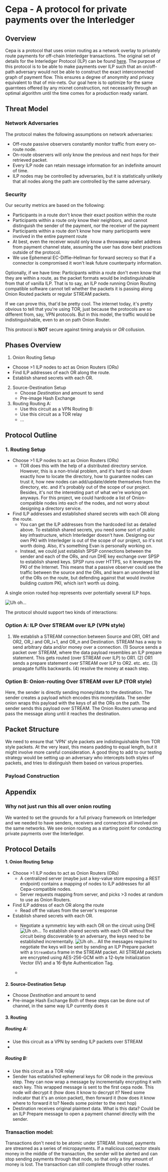 # Cepa - A protocol for private payments over the Interledger

## Overview

Cepa is a protocol that uses onion routing as a network overlay to privately route payments for off-chain Interledger transactions. The original set of details for the Interledger Protocol (ILP) can be found [here](https://github.com/interledger). The purpose of this protocol is to be able to make payments over ILP such that an on/off-path adversary would not be able to construct the exact interconnected graph of payment flow. This ensures a degree of anonymity and privacy equivalent to that of mix-nets. Our goal here is to optimize for the same guarntees offered by any mixnet construction, not necessarily through an optimal algorithm until the time comes for a production ready variant.

## Threat Model

### Network Adversaries

The protocol makes the following assumptions on network adversaries:

- Off-route passive observers constantly monitor traffic from every on-route node.
- On-route observers will only know the previous and next hops for their
  retrieved packet.
- Every ILP node can retain message information for an indefinite amount of time.
- ILP nodes may be controlled by adversaries, but it is statistically unlikely that all nodes along the path are controlled by the same adversary.

### Security

Our security metrics are based on the following:
- Participants in a route don't know their exact position within the route
- Participants within a route only know their neighbors, and cannot distinguish the sender of the payment, nor the receiver of the payment
- Participants within a route don't know how many participants were involved in the entire payment route
- At best, even the receiver would only know a throwaway wallet address from payment channel state, assuming the user has done best practices outside of the protocol.
- We use Ephemeral EC-Diffie–Hellman for forward secrecy so that if a connector is compromised it won't leak future counterparty information.

Optionally, if we have time:
Participants within a route don't even know that they are within a route, as the packet formats would be indistinguishable from that of vanilla ILP. That is to say, an ILP node running Onion Routing compatible software cannot tell whether the packets it is passing along Onion Routed packets or regular STREAM packets.

If we can prove this, that'd be pretty cool. The internet today, it's pretty obvious to tell that you're using TOR, just because the protocols are so different from, say, VPN protocols. But in this model, the traffic would be indistinguishable, even to an on path Onion Router.

This protocol is **NOT** secure against timing analysis or *OR* collusion.

## Phases Overview

1. Onion Routing Setup
 - Choose >1 ILP nodes to act as Onion Routers (ORs)
 - Find ILP addresses of each OR along the route.
 - Establish shared secrets with each OR.
2. Source-Destination Setup
	- Choose *Destination* and amount to send
	- Pre-image Hash Exchange
3. Routing
    Routing A:
    - Use this circuit as a VPN
    Routing B:
    - Use this circuit as a TOR relay
	- ...

## Protocol Outline
### 1. Routing Setup
 - Choose >1 ILP nodes to act as Onion Routers (ORs)
    - TOR does this with the help of a distributed directory service. However, this is a non-trivial problem, and it's hard to nail down exactly how to locate the directory, how to guarantee nodes can trust it, how new nodes can add/update/delete themselves from the directory, etc. and it's probably out of the scope of our project. Besides, it's not the interesting part of what we're working on anyways. For this project, we could hardcode a list of Onion-compatible nodes into each of the nodes, and not worry about designing a directory service.
 - Find ILP addresses and established shared secrets with each OR along the route.
    - You can get the ILP addresses from the hardcoded list as detailed above. To establish shared secrets, you need some sort of public key infrastructure, which Interledger doesn't have. Designing our own PKI with Interledger is out of the scope of our project, so it's not worth doing. Also, it's something Evan is personally working on.
    - Instead, we could just establish SPSP connections between the sender and each of the ORs, and run DHE key exchange over SPSP to establish shared keys. SPSP runs over HTTPS, so it leverages the PKI of the Internet. This means that a passive observer could see the traffic between the source and the ORs, and learn an unordered list of the ORs on the route, but defending against that would involve building custom PKI, which isn't worth us doing.


A single onion routed hop represents over potentially several ILP hops.

![Uh oh...](img/protocol_overview.png)

The protocol should support two kinds of interactions:

### Option A: ILP Over STREAM over ILP (VPN style)

1)  We establish a STREAM connection between Source and OR1, OR1 and OR2, OR_i and OR_i+1, and OR_n and Destination.
STREAM has a way to send arbitrary data and/or money over a connection.
(1) Source sends a packet over STREAM, where the data payload resembles an ILP prepare statement. This gets routed (over STREAM over ILP) to OR1.
(2) OR1 sends a prepare statement over STREAM over ILP to OR2. etc. etc.
(3) propagate fulfils backwards.
(4) resolve the money at eaach step.

### Option B: Onion-routing Over STREAM over ILP (TOR style)

Here, the sender is directly sending money/data to the destination.
The sender creates a payload which encodes this money/data.
The sender onion wraps this payload with the keys of all the ORs on the path.
The sender sends this payload over STREAM.
The Onion Routers unwrap and pass the message along until it reaches the destination.

## Packet Structure
We need to ensure that 'VPN' style packets are indistinguishable from TOR style packets. At the very least, this means padding to equal length, but it might involve more careful consideration. A good thing to add to our testing strategy would be setting up an adversary who intercepts both styles of packets, and tries to distinguish them based on various properties.

### Payload Construction

## Appendix

### Why not just run this all over onion routing

We wanted to set the grounds for a full privacy framework on Interledger and
we needed to have senders, receivers and connectors all involved on the same
networks. We see onion routing as a starting point for conducting private
payments over the Interledger.

## Protocol Details

#### 1. Onion Routing Setup

 - Choose >1 ILP nodes to act as Onion Routers (ORs)
	 - A centralized server (maybe just a key-value store exposing a REST endpoint) contains a mapping of nodes to ILP addresses for all Cepa-compatible nodes. 
	 - Server requests mapping from server, and picks >3 nodes at random to use as Onion Routers. 
 - Find ILP address of each OR along the route 
	 - Read off the values from the server's response
 - Establish shared secrets with each OR.
	 - Negotiate a symmetric key with each OR on the circuit using DHE
	  ![Uh oh...](img/dhke.png)
	  To establish shared secrets with each OR without the circuit being discoverable to an adversary, the keys need to be established incrementally. 
	  ![Uh oh...](img/tor_dhke.png)
	  All the messages required to negotiate the keys will be sent by sending an ILP Prepare packet with a `StreamData` frame in the STREAM packet. All STREAM packets are encrypted using AES-256-GCM with a 12-byte Initialization Vector (IV) and a 16-Byte Authentication Tag.

	 - 
#### 2. Source-Destination Setup
- Choose *Destination* and amount to send
- Pre-image Hash Exchange
Both of these steps  can be done out of channel, in the same way ILP currently does it 
#### 3. Routing
##### Routing A:
   - Use this circuit as a VPN by sending ILP packets over STREAM 
   - 
##### Routing B:
   - Use this circuit as a TOR relay
   -  Sender has established ephemeral keys for OR node in the previous step. They can now wrap a message by incrementally encrypting it with each key. This wrapped message is sent to the first cepa node. This node will decrypt it (how does it know to decrypt it? Need some indicator that it's an onion packet), then forward it (how does it know where to forward it to? Needs some pointer to the next hop)
   - Destination receives original plaintext data. What is this data? Could be an ILP Prepare message to open a payment channel directly with the sender.

### Transaction model: 
Transactions don't need to be atomic under STREAM. Instead, payments are streamed as a series of micropayments. If a malicious connector steals money in the middle of the transaction, the sender will be alerted and can stop sending payments through that node, so that only a tiny amount of money is lost. The transaction can still complete through other routes. 
